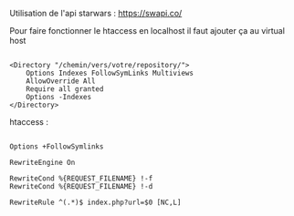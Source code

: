 Utilisation de l'api starwars : https://swapi.co/

Pour faire fonctionner le htaccess en localhost il faut ajouter ça au virtual host
<pre><code>
&lt;Directory "/chemin/vers/votre/repository/"&gt;
	Options Indexes FollowSymLinks Multiviews
	AllowOverride All
	Require all granted
	Options -Indexes
&lt;/Directory&gt;
</code></pre>

htaccess : 
<pre><code>
Options +FollowSymlinks

RewriteEngine On

RewriteCond %{REQUEST_FILENAME} !-f
RewriteCond %{REQUEST_FILENAME} !-d

RewriteRule ^(.*)$ index.php?url=$0 [NC,L]
</code></pre>
